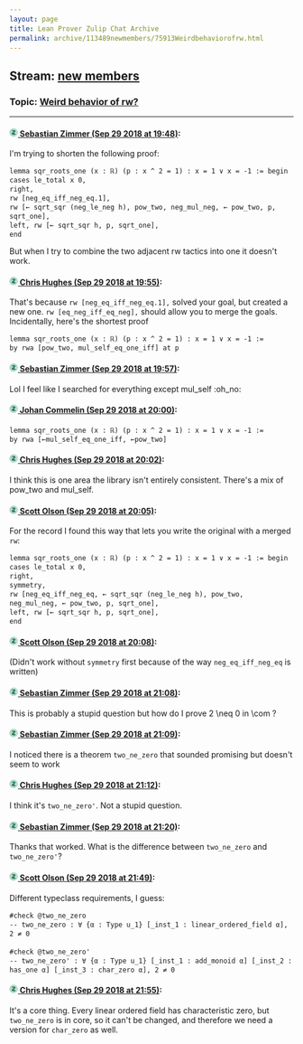 ```yaml
---
layout: page
title: Lean Prover Zulip Chat Archive 
permalink: archive/113489newmembers/75913Weirdbehaviorofrw.html
---
```


## Stream: [new members](index.html)
### Topic: [Weird behavior of rw?](75913Weirdbehaviorofrw.html)

---

#### [![Click to go to Zulip](../../assets/img/zulip2.png) Sebastian Zimmer (Sep 29 2018 at 19:48)](https://leanprover.zulipchat.com/#narrow/stream/113489-new%20members/topic/Weird%20behavior%20of%20rw%3F/near/134890495):
I'm trying to shorten the following proof:

```
lemma sqr_roots_one (x : ℝ) (p : x ^ 2 = 1) : x = 1 ∨ x = -1 := begin
cases le_total x 0,
right,
rw [neg_eq_iff_neg_eq.1],
rw [← sqrt_sqr (neg_le_neg h), pow_two, neg_mul_neg, ← pow_two, p, sqrt_one],
left, rw [← sqrt_sqr h, p, sqrt_one],
end
```
But when I try to combine the two adjacent rw tactics into one it doesn't work.

#### [![Click to go to Zulip](../../assets/img/zulip2.png) Chris Hughes (Sep 29 2018 at 19:55)](https://leanprover.zulipchat.com/#narrow/stream/113489-new%20members/topic/Weird%20behavior%20of%20rw%3F/near/134890652):
That's because `rw [neg_eq_iff_neg_eq.1],` solved your goal, but created a new one. `rw [eq_neg_iff_eq_neg],` should allow you to merge the goals.
Incidentally, here's the shortest proof
```lean
lemma sqr_roots_one (x : ℝ) (p : x ^ 2 = 1) : x = 1 ∨ x = -1 :=
by rwa [pow_two, mul_self_eq_one_iff] at p
```

#### [![Click to go to Zulip](../../assets/img/zulip2.png) Sebastian Zimmer (Sep 29 2018 at 19:57)](https://leanprover.zulipchat.com/#narrow/stream/113489-new%20members/topic/Weird%20behavior%20of%20rw%3F/near/134890698):
Lol I feel like I searched for everything except mul_self :oh_no:

#### [![Click to go to Zulip](../../assets/img/zulip2.png) Johan Commelin (Sep 29 2018 at 20:00)](https://leanprover.zulipchat.com/#narrow/stream/113489-new%20members/topic/Weird%20behavior%20of%20rw%3F/near/134890804):
```lean
lemma sqr_roots_one (x : ℝ) (p : x ^ 2 = 1) : x = 1 ∨ x = -1 :=
by rwa [←mul_self_eq_one_iff, ←pow_two]
```

#### [![Click to go to Zulip](../../assets/img/zulip2.png) Chris Hughes (Sep 29 2018 at 20:02)](https://leanprover.zulipchat.com/#narrow/stream/113489-new%20members/topic/Weird%20behavior%20of%20rw%3F/near/134890854):
I think this is one area the library isn't entirely consistent. There's a mix of pow_two and mul_self.

#### [![Click to go to Zulip](../../assets/img/zulip2.png) Scott Olson (Sep 29 2018 at 20:05)](https://leanprover.zulipchat.com/#narrow/stream/113489-new%20members/topic/Weird%20behavior%20of%20rw%3F/near/134890928):
For the record I found this way that lets you write the original with a merged `rw`:

```lean
lemma sqr_roots_one (x : ℝ) (p : x ^ 2 = 1) : x = 1 ∨ x = -1 := begin
cases le_total x 0,
right,
symmetry,
rw [neg_eq_iff_neg_eq, ← sqrt_sqr (neg_le_neg h), pow_two, neg_mul_neg, ← pow_two, p, sqrt_one],
left, rw [← sqrt_sqr h, p, sqrt_one],
end
```

#### [![Click to go to Zulip](../../assets/img/zulip2.png) Scott Olson (Sep 29 2018 at 20:08)](https://leanprover.zulipchat.com/#narrow/stream/113489-new%20members/topic/Weird%20behavior%20of%20rw%3F/near/134891047):
(Didn't work without `symmetry` first because of the way `neg_eq_iff_neg_eq` is written)

#### [![Click to go to Zulip](../../assets/img/zulip2.png) Sebastian Zimmer (Sep 29 2018 at 21:08)](https://leanprover.zulipchat.com/#narrow/stream/113489-new%20members/topic/Weird%20behavior%20of%20rw%3F/near/134892753):
This is probably a stupid question but how do I prove 2 \neq 0 in \com ?

#### [![Click to go to Zulip](../../assets/img/zulip2.png) Sebastian Zimmer (Sep 29 2018 at 21:09)](https://leanprover.zulipchat.com/#narrow/stream/113489-new%20members/topic/Weird%20behavior%20of%20rw%3F/near/134892763):
I noticed there is a theorem `two_ne_zero` that sounded promising but doesn't seem to work

#### [![Click to go to Zulip](../../assets/img/zulip2.png) Chris Hughes (Sep 29 2018 at 21:12)](https://leanprover.zulipchat.com/#narrow/stream/113489-new%20members/topic/Weird%20behavior%20of%20rw%3F/near/134892866):
I think it's `two_ne_zero'`. Not a stupid question.

#### [![Click to go to Zulip](../../assets/img/zulip2.png) Sebastian Zimmer (Sep 29 2018 at 21:20)](https://leanprover.zulipchat.com/#narrow/stream/113489-new%20members/topic/Weird%20behavior%20of%20rw%3F/near/134893098):
Thanks that worked. What is the difference between `two_ne_zero`  and `two_ne_zero'`?

#### [![Click to go to Zulip](../../assets/img/zulip2.png) Scott Olson (Sep 29 2018 at 21:49)](https://leanprover.zulipchat.com/#narrow/stream/113489-new%20members/topic/Weird%20behavior%20of%20rw%3F/near/134893823):
Different typeclass requirements, I guess:

```lean
#check @two_ne_zero
-- two_ne_zero : ∀ {α : Type u_1} [_inst_1 : linear_ordered_field α], 2 ≠ 0

#check @two_ne_zero'
-- two_ne_zero' : ∀ {α : Type u_1} [_inst_1 : add_monoid α] [_inst_2 : has_one α] [_inst_3 : char_zero α], 2 ≠ 0
```

#### [![Click to go to Zulip](../../assets/img/zulip2.png) Chris Hughes (Sep 29 2018 at 21:55)](https://leanprover.zulipchat.com/#narrow/stream/113489-new%20members/topic/Weird%20behavior%20of%20rw%3F/near/134893977):
It's a core thing. Every linear ordered field has characteristic zero, but `two_ne_zero` is in core, so it can't be changed, and therefore we need a version for `char_zero` as well.

